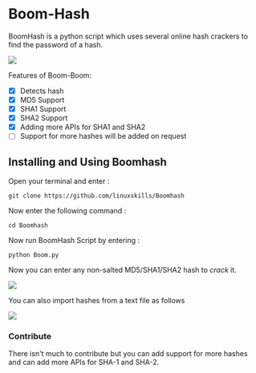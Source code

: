# Boom-Hash
BoomHash is a python script which uses several online hash crackers to find the password of a hash.<br>

<img src='https://i.imgur.com/yt9EoiO.png' /><br>

Features of Boom-Boom:
- [x] Detects hash
- [x] MD5 Support
- [x] SHA1 Support
- [x] SHA2 Support
- [x] Adding more APIs for SHA1 and SHA2
- [ ] Support for more hashes will be added on request

## Installing and Using Boomhash
Open your terminal and enter :
```
git clone https://github.com/linuxskills/Boomhash
```
Now enter the following command :
```
cd Boomhash
```
Now run BoomHash Script by entering :
```
python Boom.py
```
Now you can enter any non-salted MD5/SHA1/SHA2 hash to *crack* it.

<img src='https://i.imgur.com/vsYPnbp.png' />

You can also import hashes from a text file as follows

<img src='https://i.imgur.com/HBHw1iz.png' />

### Contribute
There isn't much to contribute but you can add support for more hashes and can add more APIs for SHA-1 and SHA-2.
